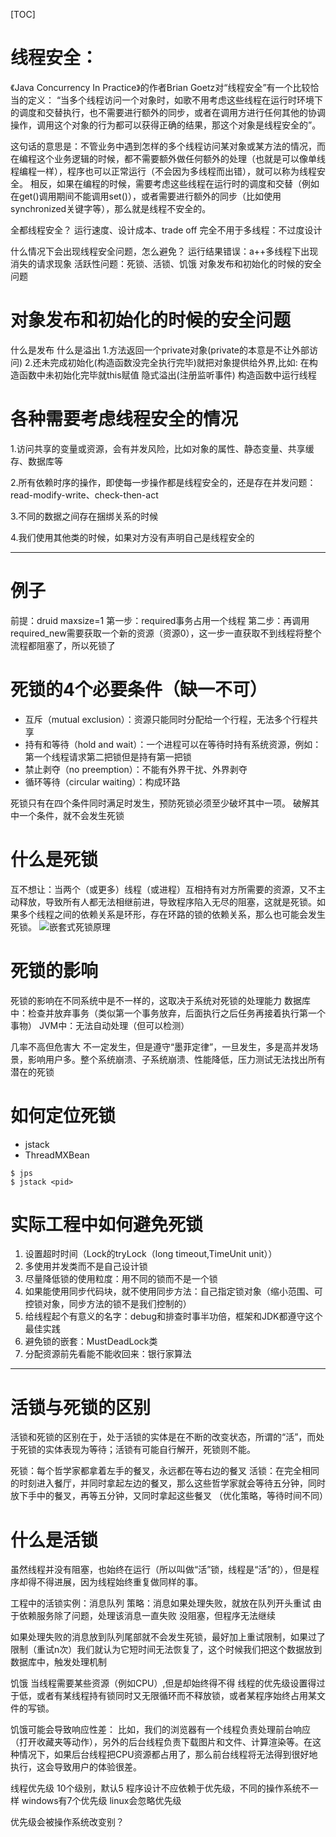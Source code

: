 [TOC]

# 线程安全：
《Java Concurrency In Practice》的作者Brian Goetz对“线程安全”有一个比较恰当的定义：
“当多个线程访问一个对象时，如歌不用考虑这些线程在运行时环境下的调度和交替执行，也不需要进行额外的同步，或者在调用方进行任何其他的协调操作，调用这个对象的行为都可以获得正确的结果，那这个对象是线程安全的”。

这句话的意思是：不管业务中遇到怎样的多个线程访问某对象或某方法的情况，而在编程这个业务逻辑的时候，都不需要额外做任何额外的处理（也就是可以像单线程编程一样），程序也可以正常运行（不会因为多线程而出错），就可以称为线程安全。
相反，如果在编程的时候，需要考虑这些线程在运行时的调度和交替（例如在get()调用期间不能调用set()），或者需要进行额外的同步（比如使用synchronized关键字等），那么就是线程不安全的。

全都线程安全？
运行速度、设计成本、trade off
完全不用于多线程：不过度设计

什么情况下会出现线程安全问题，怎么避免？
运行结果错误：a++多线程下出现消失的请求现象
活跃性问题：死锁、活锁、饥饿
对象发布和初始化的时候的安全问题


# 对象发布和初始化的时候的安全问题

什么是发布
什么是溢出
1.方法返回一个private对象(private的本意是不让外部访问)
2.还未完成初始化(构造函数没完全执行完毕)就把对象提供给外界,比如:
在构造函数中未初始化完毕就this赋值
隐式溢出(注册监听事件)
构造函数中运行线程

# 各种需要考虑线程安全的情况

1.访问共享的变量或资源，会有并发风险，比如对象的属性、静态变量、共享缓存、数据库等

2.所有依赖时序的操作，即使每一步操作都是线程安全的，还是存在并发问题：read-modify-write、check-then-act

3.不同的数据之间存在捆绑关系的时候

4.我们使用其他类的时候，如果对方没有声明自己是线程安全的

---

# 例子
前提：druid maxsize=1
第一步：required事务占用一个线程
第二步：再调用required_new需要获取一个新的资源（资源0），这一步一直获取不到线程将整个流程都阻塞了，所以死锁了


# 死锁的4个必要条件（缺一不可）
+ 互斥（mutual exclusion）：资源只能同时分配给一个行程，无法多个行程共享
+ 持有和等待（hold and wait）：一个进程可以在等待时持有系统资源，例如：第一个线程请求第二把锁但是持有第一把锁
+ 禁止剥夺（no preemption）：不能有外界干扰、外界剥夺
+ 循环等待（circular waiting）：构成环路

死锁只有在四个条件同时满足时发生，预防死锁必须至少破坏其中一项。
破解其中一个条件，就不会发生死锁

# 什么是死锁
互不想让：当两个（或更多）线程（或进程）互相持有对方所需要的资源，又不主动释放，导致所有人都无法相继前进，导致程序陷入无尽的阻塞，这就是死锁。如果多个线程之间的依赖关系是环形，存在环路的锁的依赖关系，那么也可能会发生死锁。
![嵌套式死锁原理](https://gitee.com/caijingquan/imagebed/raw/master/1602317524_20200117152053218_619568720.png)
# 死锁的影响
死锁的影响在不同系统中是不一样的，这取决于系统对死锁的处理能力
数据库中：检查并放弃事务（类似第一个事务放弃，后面执行之后任务再接着执行第一个事物）
JVM中：无法自动处理（但可以检测）

几率不高但危害大
不一定发生，但是遵守“墨菲定律”，一旦发生，多是高并发场景，影响用户多。整个系统崩溃、子系统崩溃、性能降低，压力测试无法找出所有潜在的死锁
# 如何定位死锁
+ jstack
+ ThreadMXBean

```shell
$ jps
$ jstack <pid>
```

# 实际工程中如何避免死锁
1. 设置超时时间（Lock的tryLock（long timeout,TimeUnit unit））
2. 多使用并发类而不是自己设计锁
3. 尽量降低锁的使用粒度：用不同的锁而不是一个锁
4. 如果能使用同步代码块，就不使用同步方法：自己指定锁对象（缩小范围、可控锁对象，同步方法的锁不是我们控制的）
5. 给线程起个有意义的名字：debug和排查时事半功倍，框架和JDK都遵守这个最佳实践
6. 避免锁的嵌套：MustDeadLock类
7. 分配资源前先看能不能收回来：银行家算法


---

# 活锁与死锁的区别
活锁和死锁的区别在于，处于活锁的实体是在不断的改变状态，所谓的“活”，而处于死锁的实体表现为等待；活锁有可能自行解开，死锁则不能。

死锁：每个哲学家都拿着左手的餐叉，永远都在等右边的餐叉
活锁：在完全相同的时刻进入餐厅，并同时拿起左边的餐叉，那么这些哲学家就会等待五分钟，同时放下手中的餐叉，再等五分钟，又同时拿起这些餐叉
（优化策略，等待时间不同）

# 什么是活锁
虽然线程并没有阻塞，也始终在运行（所以叫做“活”锁，线程是“活”的），但是程序却得不得进展，因为线程始终重复做同样的事。

工程中的活锁实例：消息队列
策略：消息如果处理失败，就放在队列开头重试
由于依赖服务除了问题，处理该消息一直失败
没阻塞，但程序无法继续

如果处理失败的消息放到队列尾部就不会发生死锁，最好加上重试限制，如果过了限制（重试n次）我们就认为它短时间无法恢复了，这个时候我们把这个数据放到数据库中，触发处理机制

饥饿
当线程需要某些资源（例如CPU）,但是却始终得不得
线程的优先级设置得过于低，或者有某线程持有锁同时又无限循环而不释放锁，或者某程序始终占用某文件的写锁。

饥饿可能会导致响应性差：
比如，我们的浏览器有一个线程负责处理前台响应（打开收藏夹等动作），另外的后台线程负责下载图片和文件、计算渲染等。在这种情况下，如果后台线程把CPU资源都占用了，那么前台线程将无法得到很好地执行，这会导致用户的体验很差。

线程优先级
10个级别，默认5
程序设计不应依赖于优先级，不同的操作系统不一样
windows有7个优先级
linux会忽略优先级

优先级会被操作系统改变别？
